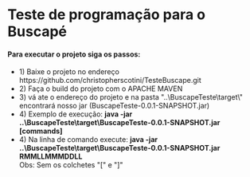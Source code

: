 <h1>Teste de programação para o Buscapé</h1>

<h4>Para executar o projeto siga os passos:</h4>
<ul>
<li> 1) Baixe o projeto no endereço https://github.com/christopherscotini/TesteBuscape.git</li>
<li> 2) Faça o build do projeto com o APACHE MAVEN</li>
<li> 3) vá ate o endereço do projeto e na pasta "..\BuscapeTeste\target\" encontrará nosso jar (BuscapeTeste-0.0.1-SNAPSHOT.jar) </li>
<li> 4) Exemplo de execução: <b>java -jar ..\BuscapeTeste\target\BuscapeTeste-0.0.1-SNAPSHOT.jar [commands]</b> </li>
<li> 4) Na linha de comando execute: <b>java -jar ..\BuscapeTeste\target\BuscapeTeste-0.0.1-SNAPSHOT.jar RMMLLMMMDDLL</b> </li>
Obs: Sem os colchetes "[" e "]"
</ul>
